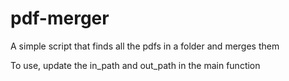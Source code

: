 # pdf-merger
A simple script that finds all the pdfs in a folder and merges them

To use, update the in_path and out_path in the main function